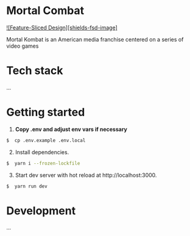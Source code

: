 # Mortal Combat

[![Feature-Sliced Design][shields-fsd-image]](https://feature-sliced.design/)

Mortal Kombat is an American media franchise centered on a series of video games

# Tech stack

...

# Getting started
1. **Copy .env and adjust env vars if necessary**

```bash
$  cp .env.example .env.local
```

2. Install dependencies.

```bash
$  yarn i --frozen-lockfile
```

3. Start dev server with hot reload at http://localhost:3000.

```bash
$  yarn run dev
```

# Development

...


